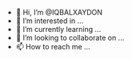 - 👋 Hi, I’m @IQBALXAYDON
- 👀 I’m interested in ...
- 🌱 I’m currently learning ...
- 💞️ I’m looking to collaborate on ...
- 📫 How to reach me ...

<!---
IQBALXAYDON/IQBALXAYDON is a ✨ special ✨ repository because its `README.md` (this file) appears on your GitHub profile.
You can click the Preview link to take a look at your change
